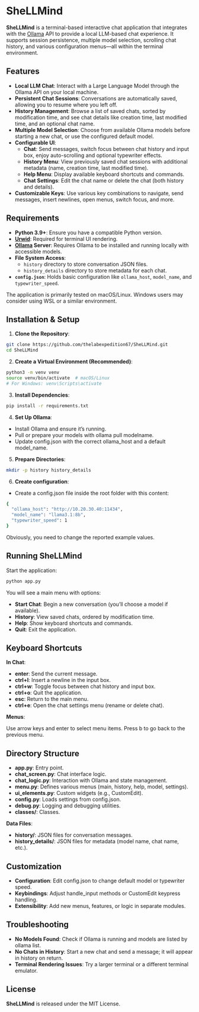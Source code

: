 # SheLLMind

**SheLLMind** is a terminal-based interactive chat application that integrates with the [Ollama](https://ollama.ai/) API to provide a local LLM-based chat experience. It supports session persistence, multiple model selection, scrolling chat history, and various configuration menus—all within the terminal environment.

## Features

- **Local LLM Chat**: Interact with a Large Language Model through the Ollama API on your local machine.
- **Persistent Chat Sessions**: Conversations are automatically saved, allowing you to resume where you left off.
- **History Management**: Browse a list of saved chats, sorted by modification time, and see chat details like creation time, last modified time, and an optional chat name.
- **Multiple Model Selection**: Choose from available Ollama models before starting a new chat, or use the configured default model.
- **Configurable UI**:
  - **Chat**: Send messages, switch focus between chat history and input box, enjoy auto-scrolling and optional typewriter effects.
  - **History Menu**: View previously saved chat sessions with additional metadata (name, creation time, last modified time).
  - **Help Menu**: Display available keyboard shortcuts and commands.
  - **Chat Settings**: Edit the chat name or delete the chat (both history and details).
- **Customizable Keys**: Use various key combinations to navigate, send messages, insert newlines, open menus, switch focus, and more.

## Requirements

- **Python 3.9+**: Ensure you have a compatible Python version.
- **[Urwid](https://urwid.org/)**: Required for terminal UI rendering.
- **[Ollama](https://ollama.ai/) Server**: Requires Ollama to be installed and running locally with accessible models.
- **File System Access**:
  - `history` directory to store conversation JSON files.
  - `history_details` directory to store metadata for each chat.
- **`config.json`**: Holds basic configuration like `ollama_host`, `model_name`, and `typewriter_speed`.

The application is primarily tested on macOS/Linux. Windows users may consider using WSL or a similar environment.

## Installation & Setup

1. **Clone the Repository**:
  ```bash
  git clone https://github.com/thelabexpedition67/SheLLMind.git
  cd SheLLMind
  ```

2. **Create a Virtual Environment (Recommended)**:
  ```bash
  python3 -m venv venv
  source venv/bin/activate  # macOS/Linux
  # For Windows: venv\Scripts\activate
  ```
3. **Install Dependencies**:
  ```bash
  pip install -r requirements.txt
  ```

4. **Set Up Ollama**:

  - Install Ollama and ensure it’s running.
  - Pull or prepare your models with ollama pull modelname.
  - Update config.json with the correct ollama_host and a default model_name.

5. **Prepare Directories**:
  ```bash
  mkdir -p history history_details
  ```

6. **Create configuration**:
  - Create a config.json file inside the root folder with this content:
  ```bash
  {
    "ollama_host": "http://10.20.30.40:11434",
    "model_name": "llama3.1:8b",
    "typewriter_speed": 1
  }
  ```
  Obviously, you need to change the reported example values.

## Running SheLLMind

Start the application:
  ```bash
  python app.py
  ```

You will see a main menu with options:
- **Start Chat**: Begin a new conversation (you’ll choose a model if available).
- **History**: View saved chats, ordered by modification time.
- **Help**: Show keyboard shortcuts and commands.
- **Quit**: Exit the application.

## Keyboard Shortcuts

**In Chat**:
  - **enter**: Send the current message.
  - **ctrl+l**: Insert a newline in the input box.
  - **ctrl+w**: Toggle focus between chat history and input box.
  - **ctrl+o**: Quit the application.
  - **esc**: Return to the main menu.
  - **ctrl+e**: Open the chat settings menu (rename or delete chat).

**Menus**:

Use arrow keys and enter to select menu items.
Press b to go back to the previous menu.

## Directory Structure
  - **app.py**: Entry point.
  - **chat_screen.py**: Chat interface logic.
  - **chat_logic.py**: Interaction with Ollama and state management.
  - **menu.py**: Defines various menus (main, history, help, model, settings).
  - **ui_elements.py**: Custom widgets (e.g., CustomEdit).
  - **config.py**: Loads settings from config.json.
  - **debug.py**: Logging and debugging utilities.
  - **classes/**: Classes.
  
**Data Files**:
  - **history/**: JSON files for conversation messages.
  - **history_details/**: JSON files for metadata (model name, chat name, etc.).

## Customization

- **Configuration**: Edit config.json to change default model or typewriter speed.
- **Keybindings**: Adjust handle_input methods or CustomEdit keypress handling.
- **Extensibility**: Add new menus, features, or logic in separate modules.

## Troubleshooting
- **No Models Found**: Check if Ollama is running and models are listed by ollama list.
- **No Chats in History**: Start a new chat and send a message; it will appear in history on return.
- **Terminal Rendering Issues**: Try a larger terminal or a different terminal emulator.

## License

**SheLLMind** is released under the MIT License.
